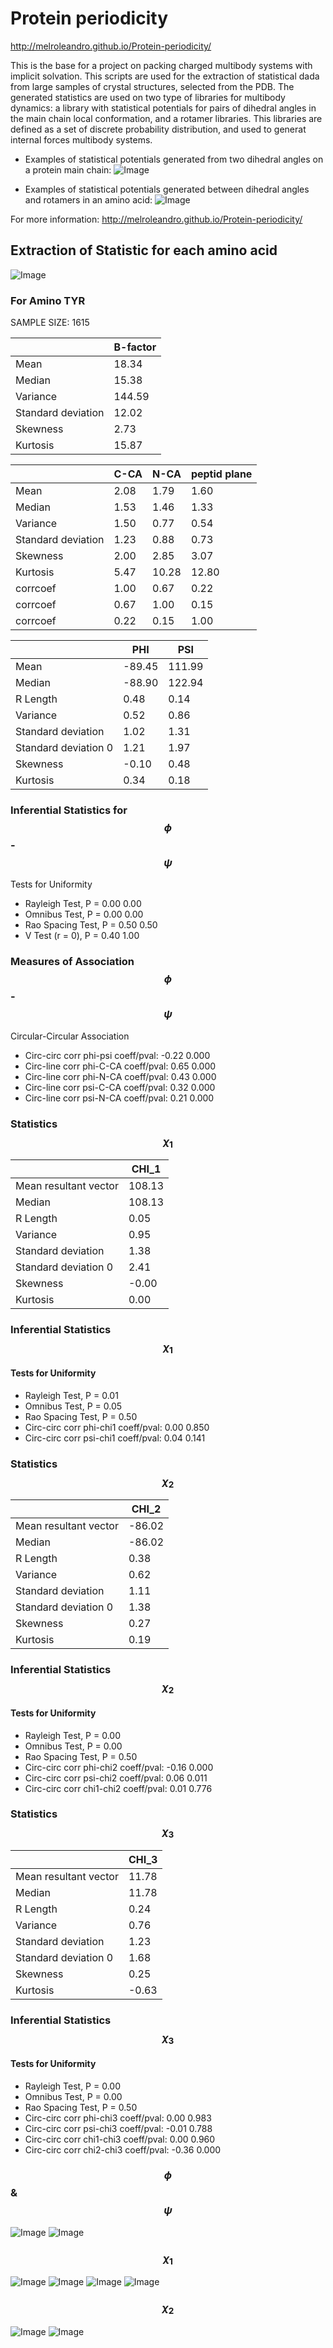 

# Protein periodicity 

http://melroleandro.github.io/Protein-periodicity/

This is the base for a project on packing charged multibody systems with implicit
solvation. This scripts are used for the extraction of statistical dada from large samples of 
crystal structures, selected from the PDB. The generated statistics are used on  two type of libraries
for multibody dynamics: a library with statistical potentials for pairs of dihedral angles 
in the main chain local conformation,  and a rotamer libraries. This  libraries are defined as a 
set of discrete probability distribution, and used to generat
internal forces multibody systems.

- Examples of statistical potentials generated from two dihedral angles on a protein main chain:
![Image](./images/IAGE2.gif)

- Examples of statistical potentials generated between dihedral angles and rotamers in an amino acid:
![Image](./images/IAGE1.gif)

For more information: http://melroleandro.github.io/Protein-periodicity/

## Extraction of Statistic for each amino acid

![Image](./images/aadensity.png)

### For Amino TYR


 SAMPLE SIZE: 1615
 
 
 
|     | B-factor |
| --- | --- |
| Mean | 18.34 |
| Median | 15.38 |
| Variance | 144.59 |
| Standard deviation | 12.02 |
| Skewness | 2.73 |
| Kurtosis | 15.87 |
 

|     | C-CA | N-CA | peptid plane |
| --- | --- | --- | --- |
| Mean | 2.08 | 1.79 | 1.60 |
| Median | 1.53 | 1.46 | 1.33 |
| Variance | 1.50 | 0.77 | 0.54 |
| Standard deviation | 1.23 | 0.88 | 0.73 |
| Skewness | 2.00 | 2.85 | 3.07 |
| Kurtosis | 5.47 | 10.28 | 12.80 |
| corrcoef | 1.00 | 0.67 | 0.22 |
| corrcoef | 0.67 | 1.00 | 0.15 |
| corrcoef | 0.22 | 0.15 | 1.00 |

|     | PHI | PSI |
| --- | --- | --- |
| Mean | -89.45 | 111.99 |
| Median | -88.90 | 122.94 |
| R Length | 0.48 | 0.14 |
| Variance | 0.52 | 0.86 |
| Standard deviation | 1.02 | 1.31 |
| Standard deviation 0 | 1.21 | 1.97 |
| Skewness | -0.10 | 0.48 |
| Kurtosis | 0.34 | 0.18 |

### Inferential Statistics for $$\phi$$-$$\psi$$ 

Tests for Uniformity

- Rayleigh Test, P = 0.00 0.00
- Omnibus Test,  P = 0.00 0.00
- Rao Spacing Test,  P = 0.50 0.50
- V Test (r = 0),  P = 0.40 1.00

### Measures of Association $$\phi$$-$$\psi$$

Circular-Circular Association
- Circ-circ corr phi-psi coeff/pval:	-0.22	 0.000
- Circ-line corr phi-C-CA coeff/pval:	0.65	 0.000
- Circ-line corr phi-N-CA coeff/pval:	0.43	 0.000
- Circ-line corr psi-C-CA coeff/pval:	0.32	 0.000
- Circ-line corr psi-N-CA coeff/pval:	0.21	 0.000
### Statistics $$\chi_1$$

|     | CHI_1 |
| --- | --- |
| Mean resultant vector | 108.13 |
| Median | 108.13 | 
| R Length | 0.05 | 
| Variance | 0.95 | 
| Standard deviation | 1.38 |
| Standard deviation 0| 2.41 |
| Skewness | -0.00 |
| Kurtosis | 0.00 |


### Inferential Statistics $$\chi_1$$

#### Tests for Uniformity
- Rayleigh Test, 	 P = 0.01
- Omnibus Test, 	 P = 0.05
- Rao Spacing Test, 	 P = 0.50
- Circ-circ corr phi-chi1 coeff/pval:	0.00	 0.850
- Circ-circ corr psi-chi1 coeff/pval:	0.04	 0.141

 

### Statistics $$\chi_2$$

|     | CHI_2 |
| --- | --- |
| Mean resultant vector | -86.02 |
| Median | -86.02 |
| R Length | 0.38 |
| Variance | 0.62 |
| Standard deviation | 1.11 |
| Standard deviation 0 | 1.38 |
| Skewness | 0.27 |
| Kurtosis | 0.19 |


### Inferential Statistics $$\chi_2$$ 

#### Tests for Uniformity

- Rayleigh Test, 	 P = 0.00
- Omnibus Test, 	 P = 0.00
- Rao Spacing Test, 	 P = 0.50
- Circ-circ corr phi-chi2 coeff/pval:	-0.16	 0.000
- Circ-circ corr psi-chi2 coeff/pval:	0.06	 0.011
- Circ-circ corr chi1-chi2 coeff/pval:	0.01	 0.776


 

### Statistics $$\chi_3$$

|    | CHI_3 |
| --- | --- |
| Mean resultant vector | 11.78 |
| Median | 11.78 |
| R Length | 0.24 |
| Variance | 0.76 |
| Standard deviation | 1.23 |
| Standard deviation 0 | 1.68 |
| Skewness | 0.25 |
| Kurtosis | -0.63 |



### Inferential Statistics $$\chi_3$$

#### Tests for Uniformity

- Rayleigh Test, 	 P = 0.00
- Omnibus Test, 	 P = 0.00
- Rao Spacing Test, 	 P = 0.50
- Circ-circ corr phi-chi3 coeff/pval:	0.00	 0.983
- Circ-circ corr psi-chi3 coeff/pval:	-0.01	 0.788
- Circ-circ corr chi1-chi3 coeff/pval:	0.00	 0.960
- Circ-circ corr chi2-chi3 coeff/pval:	-0.36	 0.000

### $$\phi$$ & $$\psi$$
![Image](./images/TYR_Rama_phipsi.jpg)
![Image](./images/TYR_Rama_phipsiGrad.jpg)


### $$\chi_1$$
![Image](./images/TYR_Rama_phichi1.jpg)
![Image](./images/TYR_Rama_Grad_psichi1.jpg)
![Image](./images/TYR_Rama_psichi1.jpg)
![Image](./images/TYR_Rama_Grad_phichi1.jpg)


### $$\chi_2$$
![Image](./images/TYR_Rama_chi1chi2.jpg)
![Image](./images/TYR_Rama_Gradchi1chi2.jpg)



